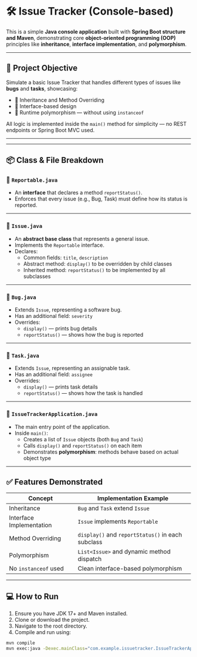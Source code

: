 # 🛠️ Issue Tracker (Console-based)

This is a simple **Java console application** built with **Spring Boot structure and Maven**, demonstrating core **object-oriented programming (OOP)** principles like **inheritance**, **interface implementation**, and **polymorphism**.

---

## 🎯 Project Objective

Simulate a basic Issue Tracker that handles different types of issues like **bugs** and **tasks**, showcasing:

- 🔁 Inheritance and Method Overriding  
- 🧩 Interface-based design  
- 🧠 Runtime polymorphism — without using `instanceof`

All logic is implemented inside the `main()` method for simplicity — no REST endpoints or Spring Boot MVC used.

---


---

## 📦 Class & File Breakdown

### 🔹 `Reportable.java`
- An **interface** that declares a method `reportStatus()`.
- Enforces that every issue (e.g., Bug, Task) must define how its status is reported.

---

### 🔹 `Issue.java`
- An **abstract base class** that represents a general issue.
- Implements the `Reportable` interface.
- Declares:
  - Common fields: `title`, `description`
  - Abstract method: `display()` to be overridden by child classes
  - Inherited method: `reportStatus()` to be implemented by all subclasses

---

### 🔹 `Bug.java`
- Extends `Issue`, representing a software bug.
- Has an additional field: `severity`
- Overrides:
  - `display()` — prints bug details
  - `reportStatus()` — shows how the bug is reported

---

### 🔹 `Task.java`
- Extends `Issue`, representing an assignable task.
- Has an additional field: `assignee`
- Overrides:
  - `display()` — prints task details
  - `reportStatus()` — shows how the task is handled

---

### 🔹 `IssueTrackerApplication.java`
- The main entry point of the application.
- Inside `main()`:
  - Creates a list of `Issue` objects (both `Bug` and `Task`)
  - Calls `display()` and `reportStatus()` on each item
  - Demonstrates **polymorphism**: methods behave based on actual object type

---

## ✅ Features Demonstrated

| Concept                  | Implementation Example                            |
|--------------------------|----------------------------------------------------|
| Inheritance              | `Bug` and `Task` extend `Issue`                   |
| Interface Implementation | `Issue` implements `Reportable`                   |
| Method Overriding        | `display()` and `reportStatus()` in each subclass |
| Polymorphism             | `List<Issue>` and dynamic method dispatch         |
| No `instanceof` used     | Clean interface-based polymorphism                |

---

## 💻 How to Run

1. Ensure you have JDK 17+ and Maven installed.
2. Clone or download the project.
3. Navigate to the root directory.
4. Compile and run using:

```bash
mvn compile
mvn exec:java -Dexec.mainClass="com.example.issuetracker.IssueTrackerApplication"

